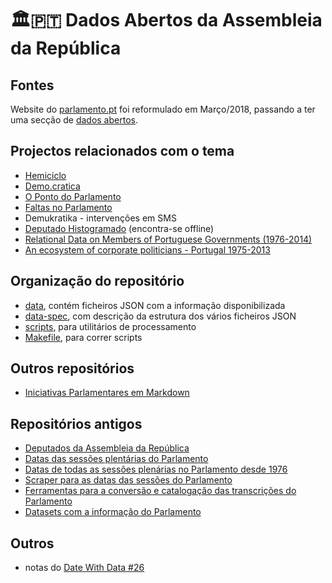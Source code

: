 # 🏛🇵🇹 Dados Abertos da Assembleia da República

## Fontes

Website do [parlamento.pt](http://parlamento.pt) foi reformulado em Março/2018, passando a ter uma secção de [dados abertos](http://www.parlamento.pt/Cidadania/Paginas/DadosAbertos.aspx).

## Projectos relacionados com o tema

* [Hemiciclo](https://hemiciclo.pt)
* [Demo.cratica](http://demo.cratica.org)
* [O Ponto do Parlamento](https://opontodoparlamento.org/)
* [Faltas no Parlamento](https://labs.tretas.org/attendance/index/)
* Demukratika - intervenções em SMS
* [Deputado Histogramado](http://expressao.xyz/deputado/index.htm?palavra=dados) (encontra-se offline)
* [Relational Data on Members of Portuguese Governments (1976-2014)](http://www.mdpi.com/2306-5729/1/1/1)
* [An ecosystem of corporate politicians - Portugal 1975-2013](https://github.com/pmcruz/eco)

## Organização do repositório

- [data](data/), contém ficheiros JSON com a informação disponibilizada
- [data-spec](data_spec/), com descrição da estrutura dos vários ficheiros JSON 
- [scripts](scripts/), para utilitários de processamento
- [Makefile](Makefile), para correr scripts

## Outros repositórios

- [Iniciativas Parlamentares em Markdown](https://github.com/centraldedados/parlamento-iniciativas-md)

## Repositórios antigos


* [Deputados da Assembleia da República](https://github.com/centraldedados/parlamento-deputados)
* [Datas das sessões plentárias do Parlamento](https://github.com/centraldedados/parlamento-datas_sessoes)
* [Datas de todas as sessões plenárias no Parlamento desde 1976](https://github.com/centraldedados/parlamento-datas)
* [Scraper para as datas das sessões do Parlamento](https://github.com/centraldedados/scraper-datas_sessoes)
* [Ferramentas para a conversão e catalogação das transcrições do Parlamento](https://github.com/transparenciahackday/dar-scripts)
* [Datasets com a informação do Parlamento](https://github.com/transparenciahackday/datasets)


## Outros

* notas do [Date With Data #26](https://annuel2.framapad.org/p/datewithdata26)